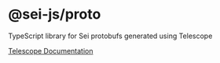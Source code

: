# @sei-js/proto
TypeScript library for Sei protobufs generated using Telescope

[Telescope Documentation](https://github.com/osmosis-labs/telescope)